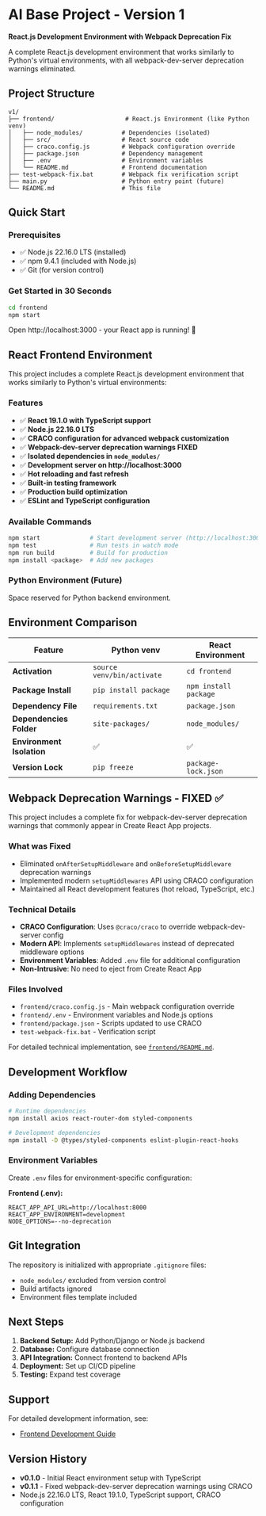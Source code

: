 # AI Base Project - Version 1

**React.js Development Environment with Webpack Deprecation Fix**

A complete React.js development environment that works similarly to Python's virtual environments, with all webpack-dev-server deprecation warnings eliminated.

## Project Structure

```
v1/
├── frontend/                    # React.js Environment (like Python venv)
│   ├── node_modules/           # Dependencies (isolated)
│   ├── src/                    # React source code
│   ├── craco.config.js         # Webpack configuration override
│   ├── package.json            # Dependency management
│   ├── .env                    # Environment variables
│   └── README.md               # Frontend documentation
├── test-webpack-fix.bat        # Webpack fix verification script
├── main.py                     # Python entry point (future)
└── README.md                   # This file
```

## Quick Start

### Prerequisites
- ✅ Node.js 22.16.0 LTS (installed)
- ✅ npm 9.4.1 (included with Node.js)
- ✅ Git (for version control)

### Get Started in 30 Seconds
```bash
cd frontend
npm start
```
Open http://localhost:3000 - your React app is running! 🚀

## React Frontend Environment

This project includes a complete React.js development environment that works similarly to Python's virtual environments:

### Features
- ✅ **React 19.1.0 with TypeScript support**
- ✅ **Node.js 22.16.0 LTS**
- ✅ **CRACO configuration for advanced webpack customization**
- ✅ **Webpack-dev-server deprecation warnings FIXED**
- ✅ **Isolated dependencies in `node_modules/`**
- ✅ **Development server on http://localhost:3000**
- ✅ **Hot reloading and fast refresh**
- ✅ **Built-in testing framework**
- ✅ **Production build optimization**
- ✅ **ESLint and TypeScript configuration**

### Available Commands
```bash
npm start              # Start development server (http://localhost:3000)
npm test               # Run tests in watch mode
npm run build          # Build for production
npm install <package>  # Add new packages
```

### Python Environment (Future)
Space reserved for Python backend environment.

## Environment Comparison

| Feature                   | Python venv                | React Environment     |
| ------------------------- | -------------------------- | --------------------- |
| **Activation**            | `source venv/bin/activate` | `cd frontend`         |
| **Package Install**       | `pip install package`      | `npm install package` |
| **Dependency File**       | `requirements.txt`         | `package.json`        |
| **Dependencies Folder**   | `site-packages/`           | `node_modules/`       |
| **Environment Isolation** | ✅                          | ✅                     |
| **Version Lock**          | `pip freeze`               | `package-lock.json`   |

## Webpack Deprecation Warnings - FIXED ✅

This project includes a complete fix for webpack-dev-server deprecation warnings that commonly appear in Create React App projects.

### What was Fixed

- Eliminated `onAfterSetupMiddleware` and `onBeforeSetupMiddleware` deprecation warnings
- Implemented modern `setupMiddlewares` API using CRACO configuration
- Maintained all React development features (hot reload, TypeScript, etc.)

### Technical Details

- **CRACO Configuration**: Uses `@craco/craco` to override webpack-dev-server config
- **Modern API**: Implements `setupMiddlewares` instead of deprecated middleware options
- **Environment Variables**: Added `.env` file for additional configuration
- **Non-Intrusive**: No need to eject from Create React App

### Files Involved

- `frontend/craco.config.js` - Main webpack configuration override
- `frontend/.env` - Environment variables and Node.js options
- `frontend/package.json` - Scripts updated to use CRACO
- `test-webpack-fix.bat` - Verification script

For detailed technical implementation, see [`frontend/README.md`](frontend/README.md).

## Development Workflow

### Adding Dependencies

```bash
# Runtime dependencies
npm install axios react-router-dom styled-components

# Development dependencies  
npm install -D @types/styled-components eslint-plugin-react-hooks
```

### Environment Variables

Create `.env` files for environment-specific configuration:

**Frontend (.env):**

```env
REACT_APP_API_URL=http://localhost:8000
REACT_APP_ENVIRONMENT=development
NODE_OPTIONS=--no-deprecation
```

## Git Integration

The repository is initialized with appropriate `.gitignore` files:

- `node_modules/` excluded from version control
- Build artifacts ignored
- Environment files template included

## Next Steps

1. **Backend Setup:** Add Python/Django or Node.js backend
2. **Database:** Configure database connection
3. **API Integration:** Connect frontend to backend APIs
4. **Deployment:** Set up CI/CD pipeline
5. **Testing:** Expand test coverage

## Support

For detailed development information, see:

- [Frontend Development Guide](frontend/README.md)

## Version History

- **v0.1.0** - Initial React environment setup with TypeScript
- **v0.1.1** - Fixed webpack-dev-server deprecation warnings using CRACO
- Node.js 22.16.0 LTS, React 19.1.0, TypeScript support, CRACO configuration
